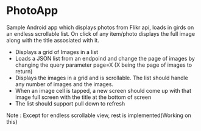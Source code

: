 # PhotoApp
Sample Android app which displays photos from Flikr api, loads in girds on an endless scrollable list. On click of any item/photo displays the full image along with the title assosiated with it.

* Displays a grid of Images in a list
* Loads a JSON list from an endpoind and change the page of images by changing the query parameter page=X (X being the page of images to return)
* Displays the images in a grid and is scrollable. The list should handle any number of images and the images.
* When an image cell is tapped, a new screen should come up with that image full screen with the title at the bottom of screen
* The list should support pull down to refresh

Note : Except for endless scrollable view, rest is implemented(Working on this)
